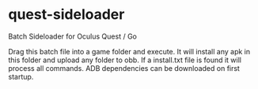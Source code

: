 # quest-sideloader
Batch Sideloader for Oculus Quest / Go

Drag this batch file into a game folder and execute. It will install any apk in this folder and upload any folder to obb. If a install.txt file is found it will process all commands. ADB dependencies can be downloaded on first startup.
